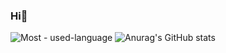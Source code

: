 ### Hi👋

![Most - used-language](https://github-readme-stats.vercel.app/api/top-langs/?username=kyriefly&layout=compact&hide=html&theme=tokyonight)
![Anurag's GitHub stats](https://github-readme-stats.vercel.app/api?username=kyriefly&show_icons=true&theme=tokyonight)




<!--
**kyriefly/kyriefly** is a ✨ _special_ ✨ repository because its `README.md` (this file) appears on your GitHub profile.

Here are some ideas to get you started:
[![Ashutosh's github activity graph](https://activity-graph.herokuapp.com/graph?username=kyriefly)](https://github.com/ashutosh00710/github-readme-activity-graph)
- 🔭 I’m currently working on ...
- 🌱 I’m currently learning ...
- 👯 I’m looking to collaborate on ...
- 🤔 I’m looking for help with ...
- 💬 Ask me about ...
- 📫 How to reach me: ...
- 😄 Pronouns: ...
- ⚡ Fun fact: ...
-->

